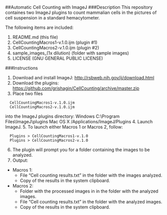 ##Automatic Cell Counting with ImageJ
###Description
This repository containes two ImageJ plugins to count mammalian cells in the pictures of cell suspension in a standard hemacytometer.

The following items are included:

1. README.md  (this file)
2. CellCountingMacros1-v.1.0.ijm  (plugin #1)
3. CellCountingMacros2-v.1.0.ijm  (plugin #2)
4. sample_images_(1x dilution)  (folder with sample images)
5. LICENSE  (GNU GENERAL PUBLIC LICENSE)

###Instructions
1. Download and install ImageJ:
http://rsbweb.nih.gov/ij/download.html
2. Download the plugins:
https://github.com/grishagin/CellCounting/archive/master.zip
3. Place two files
```
  CellCountingMacros1-v.1.0.ijm
  CellCountingMacros2-v.1.0.ijm
```
into the ImageJ plugins directory:
Windows	C:\Program Files\ImageJ\plugins
Mac OS X	/Applications/ImageJ/Plugins
4. Launch ImageJ.
5. To launch either Macros 1 or Macros 2, follow: 
```
  Plugins > CellCountingMacros1-v.1.0
  Plugins > CellCountingMacros2-v.1.0
```
6. The plugin will prompt you for a folder containing the images to be analyzed.
7. Output:
  +	Macros 1:
    + File “Cell counting results.txt” in the folder with the images analyzed.
    + Copy of the results in the system clipboard.
  +	Macros 2:
    + Folder with the processed images in in the folder with the analyzed images.
    + File “Cell counting results.txt” in the folder with the analyzed images.
    + Copy of the results in the system clipboard.
